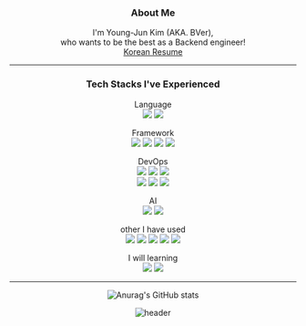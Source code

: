 <div align="center">

### About Me
I'm Young-Jun Kim (AKA. BVer), <br>
who wants to be the best as a Backend engineer!<br>
<a href = "https://dr0joon.notion.site/BVer-ac9a5cfd7e6548e49a5ac754e4f3c9e8">Korean Resume</a>
<hr>

### Tech Stacks I've Experienced
Language<br>
<img src="https://img.shields.io/badge/Java-007396?style=flat&logo=java&logoColor=ffffff"/>
<img src="https://img.shields.io/badge/Python-3776AB?style=flat&logo=python&logoColor=ffffff"/>
<br>

Framework<br>
<img src="https://img.shields.io/badge/Django-092E20?style=flat&logo=django&logoColor=ffffff"/>
<img src="https://img.shields.io/badge/Flask-000000?style=flat&logo=flask&logoColor=ffffff"/>
<img src="https://img.shields.io/badge/Spring-6DB33F?style=flat&logo=spring&logoColor=ffffff"/>
<img src="https://img.shields.io/badge/Spring Boot-6DB33F?style=flat&logo=springboot&logoColor=ffffff"/>
<br>

DevOps<br>
<img src="https://img.shields.io/badge/Docker-2496ED?style=flat&logo=docker&logoColor=ffffff"/>
<img src="https://img.shields.io/badge/AWS-232F3E?style=flat&logo=amazonaws&logoColor=ffffff"/>
<img src="https://img.shields.io/badge/Github Actions-2088FF?style=flat&logo=githubactions&logoColor=ffffff"/>
<br>
<img src="https://img.shields.io/badge/Grafana-F46800?style=flat&logo=grafana&logoColor=ffffff"/>
<img src="https://img.shields.io/badge/Prometheus-E6522C?style=flat&logo=prometheus&logoColor=ffffff"/>
<img src="https://img.shields.io/badge/cAdvisor-34E0A1?style=flat&logo=&logoColor=ffffff"/>
<br>

AI<br>
<img src="https://img.shields.io/badge/Tensorflow-FF6F00?style=flat&logo=tensorflow&logoColor=ffffff"/>
<img src="https://img.shields.io/badge/OpenCV-5C3EE8?style=flat&logo=opencv&logoColor=ffffff"/>
<br>

other I have used<br>
<img src="https://img.shields.io/badge/RabbitMQ-FF6600?style=flat&logo=rabbitmq&logoColor=ffffff"/>
<img src="https://img.shields.io/badge/Celery-37814A?style=flat&logo=celery&logoColor=ffffff"/>
<img src="https://img.shields.io/badge/Redis-DC382D?style=flat&logo=redis&logoColor=ffffff"/>
<img src="https://img.shields.io/badge/NGINX-009639?style=flat&logo=nginx&logoColor=ffffff"/>
<img src="https://img.shields.io/badge/Selenium-43B02A?style=flat&logo=selenium&logoColor=ffffff"/>
<br>

I will learning<br>
<img src="https://img.shields.io/badge/Kotlin-7F52FF?style=flat&logo=kotlin&logoColor=ffffff"/>
<img src="https://img.shields.io/badge/Kubernetes-326CE5?style=flat&logo=kubernetes&logoColor=ffffff"/>

<hr>

![Anurag's GitHub stats](https://github-readme-stats.vercel.app/api?username=0BVer&show_icons=true&theme=calm)

[//]: # (![Top Langs]&#40;https://github-readme-stats.vercel.app/api/top-langs/?username=0BVer&layout=compact&theme=calm&#41;)

[//]: # ([![wakatime]&#40;https://wakatime.com/badge/user/300bb770-13ef-4b34-9910-601d00003d7d.svg&#41;]&#40;https://wakatime.com/@300bb770-13ef-4b34-9910-601d00003d7d&#41;)

![header](https://capsule-render.vercel.app/api?type=soft&color=ffffff&height=100&section=header&text=Thanks%20for%20your%20interest!&fontSize=30&fontColor=888888)

</div>

